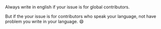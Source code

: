 Always write in english if your issue is for global contributors.

But if the your issue is for contributors who speak your language, not have problem you write in your language. :smile:
